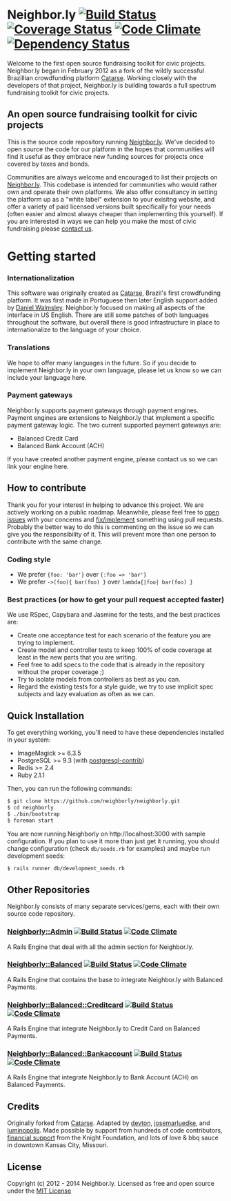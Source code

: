 # Neighbor.ly [![Build Status](https://secure.travis-ci.org/neighborly/neighborly.png?branch=master)](https://travis-ci.org/neighborly/neighborly) [![Coverage Status](https://coveralls.io/repos/neighborly/neighborly/badge.png?branch=master)](https://coveralls.io/r/neighborly/neighborly) [![Code Climate](https://codeclimate.com/github/neighborly/neighborly.png)](https://codeclimate.com/github/neighborly/neighborly) [![Dependency Status](https://gemnasium.com/neighborly/neighborly.png)](https://gemnasium.com/neighborly/neighborly) 

Welcome to the first open source fundraising toolkit for civic projects. Neighbor.ly began in February 2012 as a fork of the wildly successful Brazillian crowdfunding platform [Catarse](https://github.com/catarse/catarse). Working closely with the developers of that project, Neighbor.ly is building towards a full spectrum fundraising toolkit for civic projects.

## An open source fundraising toolkit for civic projects

This is the source code repository running [Neighbor.ly](http://neighbor.ly). We've decided to open source the code for our platform in the hopes that communities will find it useful as they embrace new funding sources for projects once covered by taxes and bonds.

Communities are always welcome and encouraged to list their projects on [Neighbor.ly](http://neighbor.ly). This codebase is intended for communities who would rather own and operate their own platforms. We also offer consultancy in setting the platform up as a "white label" extension to your exisitng website, and offer a variety of paid licensed versions built specifically for your needs (often easier and almost always cheaper than implementing this yourself). If you are interested in ways we can help you make the most of civic fundraising please [contact us](http://neighbor.ly).


# Getting started

### Internationalization

This software was originally created as [Catarse](https://github.com/catarse/catarse), Brazil's first crowdfunding platform.
It was first made in Portuguese then later English support added by [Daniel Walmsley](http://purpose.com). Neighbor.ly focused on making all aspects of the interface in US English. There are still some patches of both languages throughout the software, but overall there is good infrastructure in place to internationalize to the language of your choice.

### Translations

We hope to offer many languages in the future. So if you decide to implement Neighbor.ly in your own language, please let us know so we can include your language here.

### Payment gateways

Neighbor.ly supports payment gateways through payment engines. Payment engines are extensions to Neighbor.ly that implement a specific payment gateway logic.
The two current supported payment gateways are:

* Balanced Credit Card
* Balanced Bank Account (ACH)

If you have created another payment engine, please contact us so we can link your engine here.

## How to contribute

Thank you for your interest in helping to advance this project. We are actively working on a public roadmap. Meanwhile, please feel free to [open issues](https://github.com/neighborly/neighborly/issues/new) with your concerns and [fix/implement](https://github.com/neighborly/neighborly/issues) something using pull requests. Probably the better way to do this is commenting on the issue so we can give you the responsibility of it. This will prevent more than one person to contribute with the same change.

### Coding style

* We prefer `{foo: 'bar'}` over `{:foo => 'bar'}`
* We prefer `->(foo){ bar(foo) }` over `lambda{|foo| bar(foo) }`

### Best practices (or how to get your pull request accepted faster)

We use RSpec, Capybara and Jasmine for the tests, and the best practices are:
* Create one acceptance test for each scenario of the feature you are trying to implement.
* Create model and controller tests to keep 100% of code coverage at least in the new parts that you are writing.
* Feel free to add specs to the code that is already in the repository without the proper coverage ;)
* Try to isolate models from controllers as best as you can.
* Regard the existing tests for a style guide, we try to use implicit spec subjects and lazy evaluation as often as we can.

## Quick Installation

To get everything working, you'll need to have these dependencies installed in your system:

* ImageMagick >= 6.3.5
* PostgreSQL >= 9.3 (with [postgresql-contrib](http://www.postgresql.org/docs/9.3/static/contrib.html))
* Redis >= 2.4
* Ruby 2.1.1

Then, you can run the following commands:

```bash
$ git clone https://github.com/neighborly/neighborly.git
$ cd neighborly
$ ./bin/bootstrap
$ foreman start
```

You are now running Neighborly on http://localhost:3000 with sample configuration. If you plan to use it more than just get it running, you should change configuration (check `db/seeds.rb` for examples) and maybe run development seeds:

```bash
$ rails runner db/development_seeds.rb
```

## Other Repositories

Neighbor.ly consists of many separate services/gems, each with their own source code repository.

### [Neighborly::Admin](https://github.com/neighborly/neighborly-admin) [![Build Status](https://travis-ci.org/neighborly/neighborly-admin.png?branch=master)](https://travis-ci.org/neighborly/neighborly-admin) [![Code Climate](https://codeclimate.com/github/neighborly/neighborly-admin.png)](https://codeclimate.com/github/neighborly/neighborly-admin)

A Rails Engine that deal with all the admin section for Neighbor.ly.

### [Neighborly::Balanced](https://github.com/neighborly/neighborly-balanced) [![Build Status](https://travis-ci.org/neighborly/neighborly-balanced.png?branch=master)](https://travis-ci.org/neighborly/neighborly-balanced) [![Code Climate](https://codeclimate.com/github/neighborly/neighborly-balanced.png)](https://codeclimate.com/github/neighborly/neighborly-balanced)

A Rails Engine that contains the base to integrate Neighbor.ly with Balanced Payments.

### [Neighborly::Balanced::Creditcard](https://github.com/neighborly/neighborly-balanced-creditcard) [![Build Status](https://travis-ci.org/neighborly/neighborly-balanced-creditcard.png?branch=master)](https://travis-ci.org/neighborly/neighborly-balanced-creditcard) [![Code Climate](https://codeclimate.com/github/neighborly/neighborly-balanced-creditcard.png)](https://codeclimate.com/github/neighborly/neighborly-balanced-creditcard)

A Rails Engine that integrate Neighbor.ly to Credit Card on Balanced Payments.

### [Neighborly::Balanced::Bankaccount](https://github.com/neighborly/neighborly-balanced-bankaccount) [![Build Status](https://travis-ci.org/neighborly/neighborly-balanced-bankaccount.png?branch=jl-setup-test-env)](https://travis-ci.org/neighborly/neighborly-balanced-bankaccount) [![Code Climate](https://codeclimate.com/github/neighborly/neighborly-balanced-bankaccount.png)](https://codeclimate.com/github/neighborly/neighborly-balanced-bankaccount)

A Rails Engine that integrate Neighbor.ly to Bank Account (ACH) on Balanced Payments.

## Credits

Originally forked from [Catarse](https://github.com/catarse/catarse).
Adapted by [devton](https://github.com/devton), [josemarluedke](https://github.com/josemarluedke), and [luminopolis](https://github.com/luminopolis). Made possible by support from hundreds of code contributors, [financial support](http://www.knightfoundation.org/press-room/press-release/neighborly-expands-crowdfunding-service-civic-proj/) from the Knight Foundation, and lots of love & bbq sauce in downtown Kansas City, Missouri.

## License

Copyright (c) 2012 - 2014 Neighbor.ly. Licensed as free and open source under the [MIT License](MIT-LICENSE)
